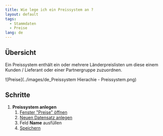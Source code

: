 ```yaml
---
title: Wie lege ich ein Preissystem an ?
layout: default
tags:
  - Stammdaten
  - Preise
lang: de
---
```

## Übersicht

Ein Preissystem enthält ein oder mehrere Länderpreislisten um diese einem Kunden / Lieferant oder einer Partnergruppe zuzuordnen.

![Preise](../images/de_Preissystem Hierachie - Preissystem.png)

## Schritte

1. **Preissystem anlegen**
	1. [Fenster "Preise" öffnen](Wie_finde_und_öffne_ich_ein_Fenster) 
	1. [Neuen Datensatz anlegen](Wie_lege_ich_einen_neuen_datensatz_an)
	1. Feld **Name** ausfüllen	
	1. [Speichern](Wie_lege_ich_einen_neuen_datensatz_an)
